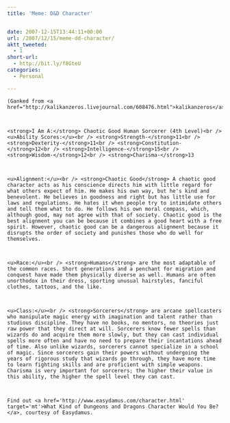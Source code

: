 ```yaml
---
title: 'Meme: D&D Character'


date: 2007-12-15T13:44:11+00:00
url: /2007/12/15/meme-dd-character/
aktt_tweeted:
  - 1
short-url:
  - http://bit.ly/f8GteU
categories:
  - Personal

---
```

<div class='microid-mailto+http:sha1:e5db454a0b1971e3dd951e2dfb909a7f524d310e'>
  
    (Ganked from <a href="http://kalikanzeros.livejournal.com/608476.html">kalikanzeros</a>)
  
  
  
    <strong>I Am A:</strong> Chaotic Good Human Sorcerer (4th Level)<br /> <u>Ability Scores:</u><br /> <strong>Strength-</strong>11<br /> <strong>Dexterity-</strong>11<br /> <strong>Constitution-</strong>12<br /> <strong>Intelligence-</strong>15<br /> <strong>Wisdom-</strong>12<br /> <strong>Charisma-</strong>13
  
  
  
    <u>Alignment:</u><br /> <strong>Chaotic Good</strong> A chaotic good character acts as his conscience directs him with little regard for what others expect of him. He makes his own way, but he's kind and benevolent. He believes in goodness and right but has little use for laws and regulations. He hates it when people try to intimidate others and tell them what to do. He follows his own moral compass, which, although good, may not agree with that of society. Chaotic good is the best alignment you can be because it combines a good heart with a free spirit. However, chaotic good can be a dangerous alignment because it disrupts the order of society and punishes those who do well for themselves.
  
  
  
    <u>Race:</u><br /> <strong>Humans</strong> are the most adaptable of the common races. Short generations and a penchant for migration and conquest have made them physically diverse as well. Humans are often unorthodox in their dress, sporting unusual hairstyles, fanciful clothes, tattoos, and the like.
  
  
  
    <u>Class:</u><br /> <strong>Sorcerers</strong> are arcane spellcasters who manipulate magic energy with imagination and talent rather than studious discipline. They have no books, no mentors, no theories just raw power that they direct at will. Sorcerers know fewer spells than wizards do and acquire them more slowly, but they can cast individual spells more often and have no need to prepare their incantations ahead of time. Also unlike wizards, sorcerers cannot specialize in a school of magic. Since sorcerers gain their powers without undergoing the years of rigorous study that wizards go through, they have more time to learn fighting skills and are proficient with simple weapons. Charisma is very important for sorcerers; the higher their value in this ability, the higher the spell level they can cast.
  
  
  
    Find out <a href='http://www.easydamus.com/character.html' target='mt'>What Kind of Dungeons and Dragons Character Would You Be?</a>, courtesy of Easydamus.
  
